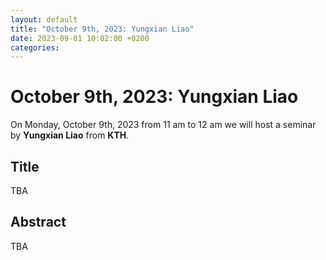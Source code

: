 ```yaml
---
layout: default
title: "October 9th, 2023: Yungxian Liao"
date: 2023-09-01 10:02:00 +0200
categories:
---
```


# October 9th, 2023: Yungxian Liao

On Monday, October 9th, 2023 from 11 am to 12 am we will host a seminar by **Yungxian Liao** from **KTH**. 

## Title

TBA

## Abstract 

TBA







